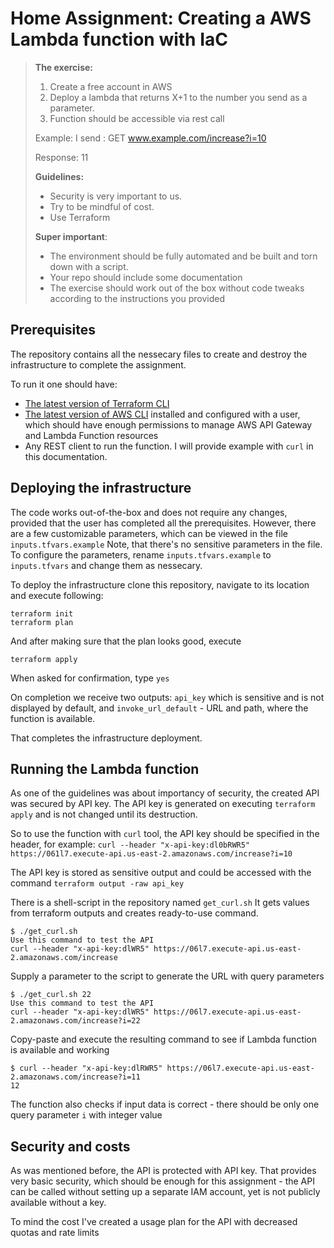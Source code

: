 # Home Assignment: Creating a AWS Lambda function with IaC 

> **The exercise:**  
> 
> 1.  Create a free account in AWS
> 2.  Deploy a lambda that returns X+1 to the number you send as a parameter.
> 3.  Function should be accessible via rest call
> 
> Example: I send : GET 
> www.example.com/increase?i=10
> 
> Response: 11
> 
>   
> 
> **Guidelines:**
>  - Security is very important to us.   
> - Try to be mindful of cost.   
> - Use Terraform
> 
> **Super important**:
> - The environment should be fully automated and be built and torn down with a script.
> - Your repo should include some documentation 
> - The exercise should work out of the box without code tweaks according to the instructions you provided


## Prerequisites
The repository contains all the nessecary files to create and destroy the infrastructure to complete the assignment.

To run it one should have:
 - [The latest version of Terraform CLI](https://developer.hashicorp.com/terraform/tutorials/aws-get-started/install-cli)
 - [The latest version of AWS CLI](https://docs.aws.amazon.com/cli/latest/userguide/getting-started-install.html) installed and configured with a user, which should have enough permissions to manage AWS API Gateway and Lambda Function resources
 - Any REST client to run the function. I will provide example with `curl` in this documentation.
 
## Deploying the infrastructure
The code works out-of-the-box and does not require any changes, provided that the user has completed all the prerequisites.
However, there are a few customizable parameters, which can be viewed in the file `inputs.tfvars.example`
Note, that there's no sensitive parameters in the file.
To configure the parameters, rename `inputs.tfvars.example` to `inputs.tfvars` and change them as nessecary.

To deploy the infrastructure clone this repository, navigate to its location and execute following:

    terraform init
    terraform plan

And after making sure that the plan looks good, execute

    terraform apply

When asked for confirmation, type `yes`

On completion we receive two outputs: `api_key` which is sensitive and is not displayed by default, and `invoke_url_default` - URL and path, where the function is available.

That completes the infrastructure deployment.

## Running the Lambda function
As one of the guidelines was about importancy of security, the created API was secured by API key. The API key is generated on executing `terraform apply` and is not changed until its destruction.

So to use the function with `curl` tool, the API key should be specified in the header, for example:
`curl --header "x-api-key:dl0bRWR5" https://061l7.execute-api.us-east-2.amazonaws.com/increase?i=10`

The API key is stored as sensitive output and could be accessed with the command
`terraform output -raw api_key`

There is a shell-script in the repository named `get_curl.sh`
It gets values from terraform outputs and creates ready-to-use command.

    $ ./get_curl.sh
    Use this command to test the API
    curl --header "x-api-key:dlWR5" https://06l7.execute-api.us-east-2.amazonaws.com/increase

Supply a parameter to the script to generate the URL with query parameters

    $ ./get_curl.sh 22
    Use this command to test the API
    curl --header "x-api-key:dlWR5" https://06l7.execute-api.us-east-2.amazonaws.com/increase?i=22

Copy-paste and execute the resulting command to see if Lambda function is available and working

    $ curl --header "x-api-key:dlRWR5" https://06l7.execute-api.us-east-2.amazonaws.com/increase?i=11
    12
The function also checks if input data is correct - there should be only one query parameter `i` with integer value

## Security and costs
As was mentioned before, the API is protected with API key. That provides very basic security, which should be enough for this assignment - the API can be called without setting up a separate IAM account, yet is not publicly available without a key.

To mind the cost I've created a usage plan for the API with decreased quotas and rate limits